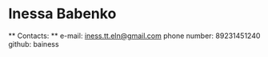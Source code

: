 Inessa Babenko
========================
** Contacts: ** 
e-mail: iness.tt.eln@gmail.com
phone number: 89231451240
github: bainess

